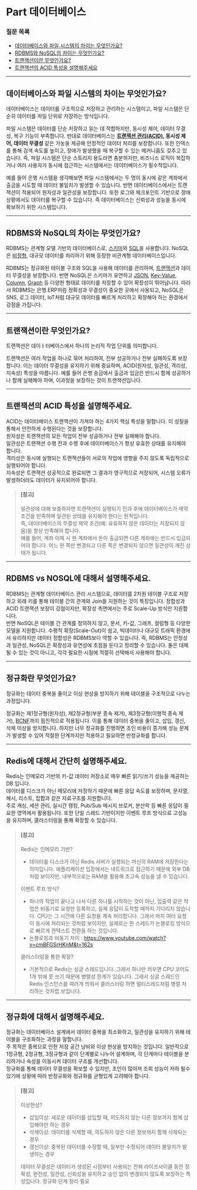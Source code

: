 # Part 데이터베이스

### 질문 목록
* [데이터베이스와 파일 시스템의 차이는 무엇인가요?](#데이터베이스와-파일-시스템의-차이는-무엇인가요)
* [RDBMS와 NoSQL의 차이는 무엇인가요?](#rdbms와-nosql의-차이는-무엇인가요)
* [트랜잭션이란 무엇인가요?](#트랜잭션이란-무엇인가요)
* [트랜잭션의 ACID 특성을 설명해주세요](#트랜잭션의-acid-특성을-설명해주세요)






---
## 데이터베이스와 파일 시스템의 차이는 무엇인가요?
데이터베이스는 데이터를 구조적으로 저장하고 관리하는 시스템이고, 파일 시스템은 단순히 데이터를 파일 단위로 저장하는 방식입니다.

파일 시스템은 데이터를 단순 저장하고 읽는 데 적합하지만, 동시성 제어, 데이터 무결성, 복구 기능이 부족합니다. 반대로 데이터베이스는 **[트랜잭션 관리(ACID)](#트랜잭션의-acid-특성을-설명해주세요), 동시성 제어, 데이터 무결성** 같은 가눙을 제공해 안정적인 데이터 처리를 보장합니다. 또한 인덱스를 통해 검색 속도를 높이고, 장애가 발생했을 때 복구할 수 있는 메커니즘도 갖추고 있습니다. 즉, 파일 시스템은 단순 스토리지 용도라면 충분하지만, 비즈니스 로직이 복잡하거나 여러 사용자가 동시에 접근하는 시스템에서는 데이터베이스가 필수적입니다.

예를 들어 은행 시스템을 생각해보면 파일 시스템에서는 두 명이 동시에 같은 계좌에서 출금을 시도할 때 데이터 불일치가 발생할 수 있습니다. 반면 데이터베이스에서는 트랜잭션이 적용되어 원자성과 일관성을 보장합니다. 또한 로그와 체크포인트 기반으로 장애 상황에서도 데이터를 복구할 수 있습니다. 즉 데이터베이스는 신뢰성과 성능을 동시에 확보하기 위한 시스템입니다.

---
## RDBMS와 NoSQL의 차이는 무엇인가요?
RDBMS는 관계형 모델 기반의 데이터베이스로, [스키마]()와 [SQL]()을 사용합니다. NoSQL은 [비정형](), 대규모 데이터를 처리하기 위해 등장한 비관계형 데이터베이스입니다.

RDBMS는 정규화된 테이블 구조와 SQL을 사용해 데이터를 관리하며, [트랜잭션](#트랜잭션이란-무엇인가요)과 데이터 무결성을 보장합니다. 반면 NoSQL은 스키마가 유연하고 [JSON](), [Key-Value](), [Column](), [Graph]() 등 다양한 형태로 데이터를 저장할 수 있어 확장성이 뛰어납니다. 따라서 RDBMS는 은행.ERP처럼 정확성과 무결성이 중요한 곳에서 사용되고, NoSQL은 SNS, 로그 데이터, IoT처럼 대규모 데이터를 빠르게 처리하고 확장해야 하는 환경에서 강점을 가집니다.

---
## 트랜잭션이란 무엇인가요?
트랜잭션은 데이ㅏ터베이스에서 하나의 논리적 작업 단위를 의미합니다.

트랜잭션은 여러 작업을 하나로 묶어 처리하여, 전부 성공하거나 전부 실패하도록 보장합니다. 이는 데이터 무결성을 유지하기 위해 중요하며, ACID(원자성, 일관성, 격리성, 지속성) 특성을 따릅니다. 예를 들어 은행 송금에서 출금과 입금은 반드시 함께 성공하거나 함께 실패해야 하며, 이과정을 보장하는 것이 트랜잭션입니다.

---
## 트랜잭션의 ACID 특성을 설명해주세요.
ACID는 데이터베이스 트랜잭션이 가져야 하는 4가지 핵심 특성을 말합니다. 이 성질을 통해서 안전하게 수행된다는 것을 보장합니다.<br/>
원자성은 트랜잭션의 모든 작업이 전부 성공하거나 전부 실패해야 합니다.<br/>
일관성은 트랜잭션 수행 전과 수행 후에 데이터베이스가 항상 유효한 상태를 유지해야 합니다.<br/>
격리성은 동시에 실행되는 트랜잭션들이 서로의 작업에 영향을 주지 않도록 독립적으로 실행되어야 합니다.<br/>
지속성은 트랜잭션 성공적으로 완료되면 그 결과가 영구적으로 저장되어, 시스템 오류가 발생하더라도 데이터가 유지되어야 합니다.

> #### [참고]
> 일관성에 대해 보충하자면 트랜잭션이 실행되기 전과 후에 데이터베이스가 제약 조건을 만족하며 일관된 상태를 유지해야 한다는 원칙입니다.<br/>
> 즉, 데이터베이스의 무결성 제약 조건(예: 유효하지 않은 데이터는 저장되지 않음)을 항상 만족해야 합니다.<br/>
> 얘를 들어, 계좌 이체 시 한 계좌에서 돈이 출금되면 다른 계좌에는 반드시 입금되어야 합니다. 어느 한 쪽만 변경되고 다른 쪽은 변경되지 않으면 일관성이 깨진 상태가 됩니다. 

---
## RDBMS vs NOSQL에 대해서 설명해주세요.
RDBMS는 관계형 데이터베이스 관리 시스템으로, 데이터를 2차원 테이블 구조로 저장하고 외래 키를 통해 테이블 간의 관계와 Join을 지원하는 것이 특징입니다. 정합성과 ACID 트랜잭션 보장이 강점이지만, 확장성 측면에서는 주로 Scale-Up 방식만 지원합니다.<br/>
반면 NoSQL은 테이블 간 관계를 정의하지 않고, 문서, 키-값, 그래프, 컬럼형 등 다양한 모델을 지원합니다. 수평적 확장(Scale-Out)이 쉽고, 빅데이터나 대규모 트래픽 환경에서 유리하지만 데이터 정합성은 RDBMS보다 약할 수 있습니다.
즉, RDBMS는 안정성과 일관성, NoSQL은 확장성과 유연성에 초점을 둔다고 정리할 수 있습니다.
둘은 대체될 수 있는 것이 아니고, 각각 필요한 시점에 적절히 선택해서 사용해야 합니다. 

---
## 정규화란 무엇인가요?
정규화는 데이터 중복을 줄이고 이상 현상을 방지하기 위해 테이블을 구조적으로 나누는 과정입니다.

정규화는 제1정규형(원자성), 제2정규형(부분 종속 제거), 제3정규형(이행적 종속 제거), [BCNF]()까지 점진적으로 적용됩니다. 이를 통해 데이터 중복을 줄이고, 삽입, 갱신, 삭제 이상을 방지합니다. 하지만 너무 정규화를 진행하면 조인 비용이 증가해 성능 문제가 발생할 수 있어 적절한 단계까지만 적용하고 필요하면 반정규화를 합니다.


---
## Redis에 대해서 간단히 설명해주세요.
Redis는 인메모리 기반의 키-값 데이터 저장소로 매우 빠른 읽기/쓰기 성능을 제공하는 DB 입니다.<br/>
데이터를 디스크가 아닌 메모리에 저장하기 때문에 빠른 응답 속도를 보장하며, 문자열, 해시, 리스트, 집합과 같은 자료구조를 지원합니다.<br/>
주로 캐싱, 세션 관리, 실시간 랭킹, Pub/Sub 메시지 브로커, 분산락 등 빠른 응답이 필요한 영역에서 활용됩니다. 또한 단일 스레드 기반이지만 이벤트 루프 방식으로 고성능을 유지하며, 클러스터링을 통해 확장할 수 있습니다.

> #### [참고]
> Redis는 인메모리 기반?<br/>
> - 데이터를 디스크가 아닌 Redis 서버가 실행되는 머신의 RAM에 저장한다는 의미입니다. 애플리케이션 입장에서는 네트워크로 접근하기 때문에 외부 DB 처럼 보이지만, 내부적으로는 RAM을 활용해 초고속 성능을 낼 수 있습니다.<br/>
> 
> 이벤트 루프 방식?<br/>
> - 하나의 작업이 끝나고 나서 다른 하나를 시작하는 것이 아닌, 입출력 같은 작업은 비동기로 요청만 등록하고, 실제 응답이 도착할 때까지 기다리지 않습니다. CPU는 그 시간에 다른 요청을 계속 처리합니다. 그래서 마치 여러 요청이 동시에 처리되는 것처럼 보이지만, 실제로는 한 스레드가 논블로킹 방식으로 빠르게 컨텍스트 전환을 하는 것입니다.<br/> 
> - 논블로킹과 비동기 차이 : https://www.youtube.com/watch?v=cmBFGSrHKnM&t=162s <br/>
> 
> 클러스터링을 통한 확장?<br/>
> - 기본적으로 Redis는 싱글 스레드입니다. 그래서 하나만 띄우면 CPU 코어도 1개 밖에 못 쓰기 때문에 병렬성 한계가 있습니다. 그래서 싱글 스레드인 Redis 인스턴스를 여러개 띄워서 클러스터링 하면 멀티스레드처럼 병렬 처리하는 것처럽 보입니다.

---
## 정규화에 대해서 설명해주세요.
정규화는 데이터베이스 설계에서 데이터 중복을 최소화하고, 일관성을 유지하기 위해 테이블을 구조화하는 과정을 말합니다.<br/>
주 목적은 중복으로 인한 저장 공간 낭비와 이상 현상을 방지하는 것입니다. 일반적으로 1정규형, 2정규형, 3정규형과 같이 단계별로 나누어 설계하며, 각 단계마다 테이블을 분리하거나 속성을 이동시켜 데이터 구조를 개선합니다.<br/>
정규화를 통해 데이터 무결성을 확보할 수 있지만, 조인이 많아져 조회 성능이 저하 될수 있기에 상황에 따라 반정규화와 정규화를 균형있게 고려해야 합니다.<br/>

> #### [참고]
> 이상현상?
> - 삽입이상: 새로운 데이터를 삽입할 때, 의도하지 않는 다른 정보까지 함께 삽입해야만 하는 경우
> - 삭제이상: 데이터를 삭제할 때, 의도하지 않은 다른 정보까지 함께 삭제되는 경우
> - 갱신이상: 중복된 데이터를 수정할 때, 일부만 수정되어 데이터 불일치가 발생하는 경우
> 
> 데이터 무결성은 데이터가 생성된 시점부터 사용되는 전체 라이프사이클 동안 정확성, 완전성, 일관성, 신뢰성을 유지하고 승인 없이 변경되지 않도록 보장하는 특성입니다.
> 정규화 단계 정리 필요